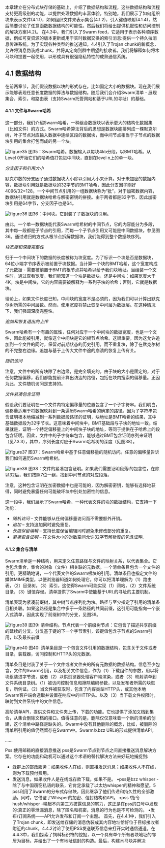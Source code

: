 本章建立在分布式块存储的基础上，介绍了数据结构和流程，这些数据结构和流程支持更高级别的功能，以提供处理数据的丰富体验。特别地，我们展示了如何组织块来表示文件(4.1.1)，如何组织文件来表示集合(4.1.2)，引入键值映射(4.1.4)，然后简要讨论了任意函数数据结构的可能性。然后我们将给出提供机密性和访问控制的解决方案(4.2)。
在4.3中，我们引入了Swarm feed，它适用于表示各种顺序数据，例如可变资源的版本更新或用于实时数据交换的索引消息:提供一个持久拉消息传递系统。为了实现各种类型的推送通知，4.4引入了Trojan chunk的新概念，允许将消息伪装成chunk，并将其定向到群中期望的接收者。我们将解释如何将木马块和提要一起使用，以形成具有很强隐私特性的成熟通信系统。

## 4.1 数据结构

在前两章节，我们假设数据以块的形式存在，比如固定大小的数据块。现在我们展示能够表现任意长度数据的算法与数据结构。随后我们会介绍Swarm清单 - 展现集合，索引，和路由表（支持Swarm托管网站和基于URL的寻址）的基础。
#### 4.1.1 文件与Swarm哈希

这一部分，我们介绍Swarm哈希，一种组合数据块以表示更大的结构化数据集（比如文件）的方式。Swarm哈希算法背后的思想是数据块能排列成一棵默克尔树，叶子节点对应输入数据中连续区段的数据块，而中间节点相当于子节点的数据块引用的集合打包而成的另一个块。

![figure35](../images/figure35.png)
图35：Swarm哈希。数据输入以每块4kb分段，以BMT哈希。从Level 0开始它们的哈希值打包进中间块，直到在level n上的单一块。

*分支因子和引用大小*

默克尔数的分支因子通过数据块大小除以引用大小来计算。对于未加密的数据内容，数据块引用就是数据块的32字节的BMT哈希，因此分支因子刚好4096/32=128。一个中间节点引用的一组数据块称为“批”。对于加密数据内容，数据块引用就是数据块哈希与解密密钥的拼接。由于两者都是32字节，因此加密块引用是64字节，分支因子也是64。

![figure36](../images/figure36.png)
图36：中间块。它封装了子数据块的引用。

由此，一个单一数据块能代表Swarm哈希树的中间节点，它的内容能分为多段，其中每一段都是子节点的引用，而每一个子节点引用又可能是中间数据块，参见图36。通过递归的方式从根节点拆解数据块，我们能得到整个数据块序列。

*块宽度和深度完整性*

归于一个中间块下的数据的长度被称为块宽度。为了标识一个块是否是数据块，64位小端字节序表示被前置于块数据。当计算一个块的BMT哈希，这个宽度构成了元数据 - 需要被前置于BMT的根节点并哈希以给予我们块地址。当组装一个文件时，通过查看宽度，我们能知道一个块是数据块，还是中间块：如果宽度大于4K，块是中间块，它的内容需要被解释为一系列子块的哈希；否则，它就是数据块。

理论上，如果文件长度已知，中间块的宽度不是必须的，因为我们可以计算出默克尔树所需的中间层数。然而，使用宽度将禁止恢复中间层为数据层。在这种情况下，我们强调深度完整性。

*追加和恢复退出的上传*

Swarm哈希有一个有趣的属性，任何对应于一个中间块的数据宽度，也是一个文件，因此能被引用，就像这个中间块是它的根节点哈希。这很重要，因为这允许追加到一个文件的同时，保留对前期状态的历史引用，而不重复块，除了在默克尔树的不完整右边缘。追加与基于上传大文件中途的崩溃的恢复上传有关。

*随机访问*

注意，文件中的所有块除了右边缘，是完全填充的。由于块的大小是固定的，对于任何数据偏移，我们都能提前计算出访达的路径，包括在块内搜索的偏移量。正因为此，文件随机访问是支持的。

*文件紧凑包含证明*

假设我们要证明在一个文件内特定偏移量的位置包含了一个子字符串。我们明白，偏移量适用于将数据映射到一条遍历Swarm哈希的确定的路径。因为子字符串包含证明根本地缩减到一系列数据段路径的证明，块地址是BMT哈希的结果，其中基础数据段为32字节长。这意味着中间块中，BMT基础段与子块的地址一致。结果就是，证明一个特定偏移量上的中间块子块的地址，等同于提供在子哈希上的段包含证明。因此，文件中的子字符串包含，能够通过BMT包含证明序列来证明（见7.3.3），其中，序列长度对应于Swarm哈希树的深度（见图38）。

![figure37](../images/figure37.png)
图37：Swarm哈希中基于任意偏移量的随机访问。任意的偏移量告诉我们如何遍历Swarm哈希树。

![figure38](../images/figure38.png)
图38：文件的紧凑包含证明。如果我们需要证明段落i的包含性，在除以32后，我们按照7位一组，找到中间节点的对应段落。

注意，这种包含证明在加密数据中也是可能的，因为解密密钥，能够有选择地获得，同时避免暴露任何可能破坏块中别处加密性的信息。

这一段中，我们展示了Swarm哈希，一种代表文件的块的数据结构，它支持一下功能：

- *随机访问* – 文件能够从任何偏移量访问而不需要额外开销。
- *追加* – 支持追加同时避免重复。
- *长度保留编辑* – 支持长度保留编辑同时避免未修改部分的重复。
- *紧凑包含证明* – 在文件大小的对数空间允许32字节解析度的包含证明.

#### 4.1.2 集合与清单

Swarm清单是一种结构，用来定义任意路径与文件的映射关系，以代表集合。它也包含集合，集合的对象（文件）相关联的元数据。一个清单条目包含一个文件的引用，更精确地说，一个代表文件的Swarm根块的引用。清单条目也指定文件的媒体MIME类型，以便浏览器知道如何处理它。你可以把清单理解为（1）路由表，（2）目录树，（3）索引，这使得Swarm可能实现（1）网站，（2）文件系统目录，（3）键值存储。清单提供了Swarm中使能基于URL的寻址的主要机制。

清单表现为紧凑前缀树，其中树节点序列化为块。路径与至少指定了引用的清单条目相关联。如果这路径是集合中多于一条路径的共同前缀，这引用可能指向一个嵌入式清单，因此实现了前缀树中的分支，见图39。

![figure39](../images/figure39.png)
图39: 清单结构。节点代表一个前缀树节点：它包含了描述共享前缀的延续的分叉。分叉基于键的下一个字节索引，该键值包含子节点的Swarm引用，以及最长前缀

![figure40](../images/figure40.png)
图40: 清单条目是一个包含文件引用的数据结构，包含关于文件或者目录，装载器，访问控制和HTTP头的元数据。

清单条目是封装了关于一个文件或者文件夹的所有元数据的数据结构。信息至少包含，文件的Swarm引用，以及相关文件信息，作为（1）下载组件的参数，用以将块组装进字节流，或者（2）以供浏览器处理客户端渲染，或者（3）映射清单到文件系统目录树。（1）被访问控制信息和擦除编码参数，以及发布者所需的块恢复，所例证。（2）当文件被获取时，包含了内容类型HTTP头，或其他本地Swarm客户端会选取并设置在响应中的HTTP头。以及（3）当下载文件权限时，映射到文件系统中的文件信息。

高阶清单API，提供文件和文件夹上传，下载的功能。它也提供了添加文档到集合，从集合删除文档的接口。值得注意的是，删除仅仅意味着一个新的清单的创建，这个清单中路径是缺失的。Swarm中没有其他删除的概念，比如，被删除的清单所引用的值仍然留存在Swarm中。Swarm以bzz URL的形式提供清单API。

......

Pss:使用邮箱的直接消息推送
pss是Swarm节点到节点之间直接推送消息解决方案。它存在的功能和动机可以通过这个术语的替代解决方法来好玩地捕捉到:

* 蜂群上的邮政服务：如果收件人在线，则直接发送消息；如果收件人不在线，则为下载预付费用。
* 发送消息，如果收件人是在线或存款下载，如果不是。
  •pss是bzz whisper -除了与中国窃窃私语的联系，它肯定承载了以太坊whisper的精神和愿望。5 pss利用了Swarm的分布式存储块，因此继承了他们传递和持久性的全部激励。同时，它借鉴了Whisper的加密、信封结构和API。
  •pss !指令hush/whisper -唤起不向第三方披露信息的努力，这正是在pss的口号中发现的:真正的零泄漏消息，除了匿名和机密，消息的行为也是不可检测的。
  •发布/订阅系统——API允许发布和订阅一个主题。
  首先，在4.4.1中，我们引入了Trojan chunk，即发送给存储的消息伪装成其内容地址恰好位于目标接收者附近的chunk。4.4.2讨论了使用PSS发送联系信息来打开实时通信通道。在4.4.3中，我们探索了饲料标识符的挖掘，以一个具有单个所有者块地址的邻居为目标，并给出了一个有地址信封的构造。最后，构建木马块并解决